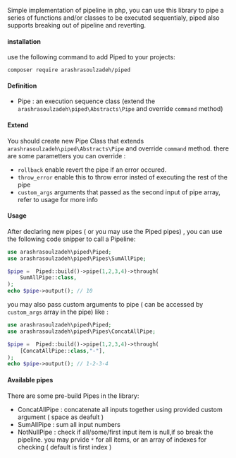 Simple implementation of pipeline in php, you can use this library to pipe a series of functions and/or classes to be executed sequentialy, piped also supports breaking out of pipeline and reverting.

#### installation

use the following command to add Piped to your projects:

`composer require arashrasoulzadeh/piped`

#### Definition

- Pipe : an execution sequence class (extend the `arashrasoulzadeh\piped\Abstracts\Pipe` and override `command` method)

#### Extend

You should create new Pipe Class that extends `arashrasoulzadeh\piped\Abstracts\Pipe` and override `command` method. there are some parametters you can override :

- `rollback` enable revert the pipe if an error occured.
- `throw_error` enable this to throw error insted of executing the rest of the pipe
- `custom_args` arguments that passed as the second input of pipe array, refer to usage for more info

#### Usage

After declaring new pipes ( or you may use the Piped pipes) , you can use the following code snipper to call a Pipeline:

```php
use arashrasoulzadeh\piped\Piped;
use arashrasoulzadeh\piped\Pipes\SumAllPipe;

$pipe =  Piped::build()->pipe(1,2,3,4)->through(
	SumAllPipe::class,
);
echo $pipe->output(); // 10
```

you may also pass custom arguments to pipe ( can be accessed by `custom_args` array in the pipe) like :

```php
use arashrasoulzadeh\piped\Piped;
use arashrasoulzadeh\piped\Pipes\ConcatAllPipe;

$pipe =  Piped::build()->pipe(1,2,3,4)->through(
	[ConcatAllPipe::class,"-"],
);
echo $pipe->output(); // 1-2-3-4
```

#### Available pipes

There are some pre-build Pipes in the library:

- ConcatAllPipe : concatenate all inputs together using provided custom argument ( space as deafult )
- SumAllPipe : sum all input numbers
- NotNullPipe : check if all/some/first input item is null,if so break the pipeline. you may prvide `*` for all items, or an array of indexes for checking ( default is first index )

